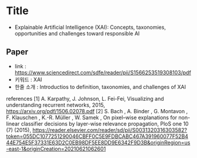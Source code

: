 ﻿# Title
- Explainable Artificial Intelligence (XAI): Concepts, taxonomies, opportunities and challenges toward responsible AI

## Paper

- link : https://www.sciencedirect.com/sdfe/reader/pii/S1566253519308103/pdf
- 키워드 : XAI
- 한줄 소개 : Introductios to definition, taxonomies, and challenges of XAI

references
[1] A. Karpathy, J. Johnson, L. Fei-Fei, Visualizing and understanding recurrent networks, 2015, https://arxiv.org/pdf/1506.02078.pdf
[2] S. Bach , A. Binder , G. Montavon , F. Klauschen , K.-R. Müller , W. Samek , On pixel–wise explanations for non-linear classifier decisions by layer-wise relevance propagation, PloS one 10 (7) (2015), https://reader.elsevier.com/reader/sd/pii/S0031320316303582?token=055DC1077251290046CBFF0C5E9FDBCABC467A391960077F52B444E754E5F37331E63D2C0EB98DF5EE8DD9E6342F9D3B&originRegion=us-east-1&originCreation=20210621062601

